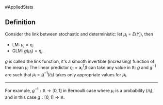 #AppliedStats 

## Definition
Consider the link between stochastic and deterministic: let $\mu_i=E\left(Y_i\right)$, then
- LM: $\mu_i=\eta_i$
- GLM: $g\left(\mu_i\right)=\eta_i$.

$g$ is called the link function, it's a smooth invertible (increasing) function of the mean $\mu_i$
The linear predictor $\eta_i=\mathbf{x}_i^T \beta$ can take any value in $\mathbb{R}$:
$g$ and $g^{-1}$ are such that $\mu_i=g^{-1}\left(\eta_i\right)$ takes only appropriate values for $\mu_i$.

---
For example, $g^{-1}: \mathbb{R} \rightarrow[0,1]$ in Bernoulli case where $\mu_i$ is a probability $\left(\pi_i\right)$, and in this case $g:[0,1] \rightarrow \mathbb{R}$.

